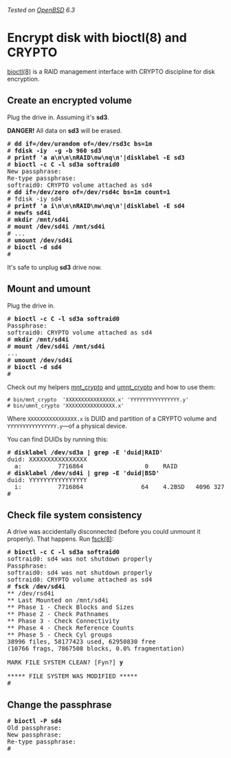 _Tested on [OpenBSD](/openbsd/) 6.3_

# Encrypt disk with bioctl(8) and CRYPTO

[bioctl(8)][b] is a RAID management interface with CRYPTO discipline
for disk encryption.

[b]: https://man.openbsd.org/bioctl.8

## Create an encrypted volume

Plug the drive in. Assuming it's **sd3**.

**DANGER!** All data on **sd3** will be erased.

<pre>
# <b>dd if=/dev/urandom of=/dev/rsd3c bs=1m</b>
# <b>fdisk -iy  -g -b 960 sd3</b>
# <b>printf 'a a\n\n\nRAID\nw\nq\n'|disklabel -E sd3</b>
# <b>bioctl -c C -l sd3a softraid0</b>
New passphrase:
Re-type passphrase:
<span class="blue">softraid0: CRYPTO volume attached as sd4</span>
# <b>dd if=/dev/zero of=/dev/rsd4c bs=1m count=1</b>
# fdisk -iy sd4
# <b>printf 'a i\n\n\nRAID\nw\nq\n'|disklabel -E sd4</b>
# <b>newfs sd4i</b>
# <b>mkdir /mnt/sd4i</b>
# <b>mount /dev/sd4i /mnt/sd4i</b>
# ...
# <b>umount /dev/sd4i</b>
# <b>bioctl -d sd4</b>
#
</pre>

It's safe to unplug **sd3** drive now.

## Mount and umount

Plug the drive in.

<pre>
# <b>bioctl -c C -l sd3a softraid0</b>
Passphrase:
softraid0: CRYPTO volume attached as sd4
# <b>mkdir /mnt/sd4i</b>
# <b>mount /dev/sd4i /mnt/sd4i</b>
...
# <b>umount /dev/sd4i</b>
# <b>bioctl -d sd4</b>
#
</pre>

Check out my helpers
[mnt_crypto](/bin/mnt_crypto) and
[umnt_crypto](/bin/umnt_crypto) and how to use them:

	# bin/mnt_crypto  'XXXXXXXXXXXXXXXX.x' 'YYYYYYYYYYYYYYYY.y'
	# bin/umnt_crypto 'XXXXXXXXXXXXXXXX.x'

Where `XXXXXXXXXXXXXXXX.x` is DUID and partition of a CRYPTO
volume and `YYYYYYYYYYYYYYYY.y`&mdash;of a physical device.

You can find DUIDs by running this:

<pre>
# <b>disklabel /dev/sd3a | grep -E 'duid|RAID'</b>
duid: XXXXXXXXXXXXXXXX
  a:          7716864                 0    RAID
# <b>disklabel /dev/sd4i | grep -E 'duid|BSD'</b>
duid: YYYYYYYYYYYYYYYY
  i:          7716864                64    4.2BSD   4096 32768 26062
#
</pre>

## Check file system consistency

A drive was accidentally disconnected (before you could unmount it properly).
That happens. Run [fsck(8)](https://man.openbsd.org/fsck.8):

<pre>
# <b>bioctl -c C -l sd3a softraid0</b>
softraid0: sd4 was not shutdown properly
Passphrase:
softraid0: sd4 was not shutdown properly
softraid0: CRYPTO volume attached as sd4
# <b>fsck /dev/sd4i</b>
** /dev/rsd4i
** Last Mounted on /mnt/sd4i
** Phase 1 - Check Blocks and Sizes
** Phase 2 - Check Pathnames
** Phase 3 - Check Connectivity
** Phase 4 - Check Reference Counts
** Phase 5 - Check Cyl groups
38996 files, 58177423 used, 62950830 free
(10766 frags, 7867508 blocks, 0.0% fragmentation)

MARK FILE SYSTEM CLEAN? [Fyn?] <b>y</b>

***** FILE SYSTEM WAS MODIFIED *****
#
</pre>

## Change the passphrase

<pre>
# <b>bioctl -P sd4</b>
Old passphrase:
New passphrase:
Re-type passphrase:
#
</pre>
